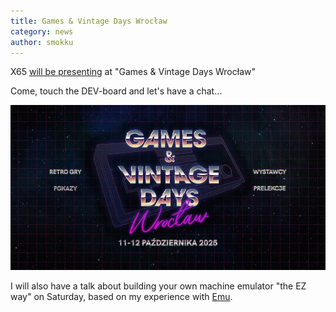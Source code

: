 ```yaml
---
title: Games & Vintage Days Wrocław
category: news
author: smokku
---
```


X65 [will be presenting][1] at "Games & Vintage Days Wrocław"

Come, touch the DEV-board and let's have a chat…

[![Games & Vintage Days Wrocław](/media/2025-08-27_games-and-vintage-days.jpg)][1]

[1]: https://gamesvintagedays.pl/2025/08/27/x65-nowoczesny-8-bitowiec/

I will also have a talk about building your own machine emulator
"the EZ way" on Saturday, based on my experience with [Emu][2].

[2]: https://x65.zone/emu/
